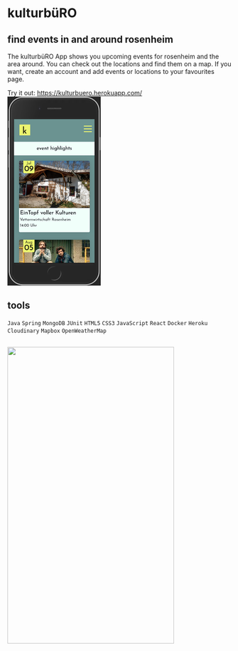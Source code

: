 # kulturbüRO

## find events in and around rosenheim
The kulturbüRO App shows you upcoming events for rosenheim and the area around. You can check out the locations and find them on a map.
If you want, create an account and add events or locations to your favourites page.

Try it out: https://kulturbuero.herokuapp.com/
![Screenshot App](frontend/public/screenshot_app.png)

## tools
`Java`
`Spring`
`MongoDB`
`JUnit`
`HTML5`
`CSS3`
`JavaScript`
`React`
`Docker`
`Heroku`
`Cloudinary`
`Mapbox`
`OpenWeatherMap`

##
<img src="frontend/public/demo_app.gif" alt="" width="375px" height="667px"/>
